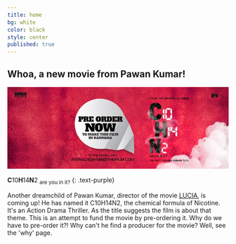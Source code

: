 ```yaml
---
title: home
bg: white
color: black
style: center
published: true
---
```

## Whoa, a new movie from Pawan Kumar!

![](/img/c10h14n2-red.jpg)



**C**10**H**14**N**2
<sub>are you in it?</sub>
{: .text-purple}

Another dreamchild of Pawan Kumar, director of the movie [LUCIA](http://www.hometalkies.com/lucia/watch/), is coming up! He has named it C10H14N2, the chemical formula of Nicotine. It's an Action Drama Thriller. As the title suggests the film is about that theme.
This is an attempt to fund the movie by pre-ordering it. Why do we have to pre-order it?! Why can't he find a producer for the movie? Well, see the 'why' page.
<a href="http://c10h14n2movie.com"><span id="forkongithub"></span></a>